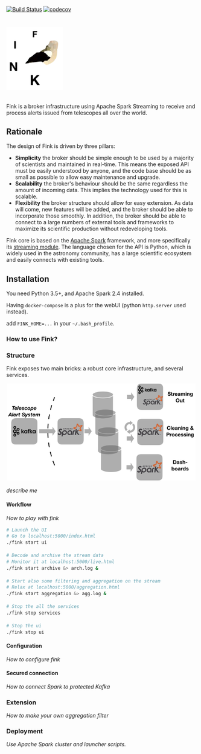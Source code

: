 [![Build Status](https://travis-ci.org/astrolabsoftware/fink-broker.svg?branch=master)](https://travis-ci.org/astrolabsoftware/fink-broker)
[![codecov](https://codecov.io/gh/astrolabsoftware/fink-broker/branch/master/graph/badge.svg)](https://codecov.io/gh/astrolabsoftware/fink-broker)

# <p align="left"><img width="150" src="docs/fink_circle.png"/></p>

Fink is a broker infrastructure using Apache Spark Streaming to receive and process alerts issued from telescopes all over the world.

## Rationale

The design of Fink is driven by three pillars:

* **Simplicity** the broker should be simple enough to be used by a majority of scientists and maintained in real-time. This means the exposed API must be easily understood by anyone, and the code base should be as small as possible to allow easy maintenance and upgrade.
* **Scalability** the broker's behaviour should be the same regardless the amount of incoming data. This implies the technology used for this is scalable.
* **Flexibility** the broker structure should allow for easy extension. As data will come, new features will be added, and the broker should be able to incorporate those smoothly. In addition, the broker should be able to connect to a large numbers of external tools and frameworks to maximize its scientific production without redeveloping tools.

Fink core is based on the [Apache Spark](http://spark.apache.org/) framework, and more specifically its [streaming module](http://spark.apache.org/streaming/). The language chosen for the API is Python, which is widely used in the astronomy community, has a large scientific ecosystem and easily connects with existing tools.

## Installation

You need Python 3.5+, and Apache Spark 2.4 installed.

Having `docker-compose` is a plus for the webUI (python `http.server` used instead).

add `FINK_HOME=...` in your `~/.bash_profile`.

### How to use Fink?

### Structure

Fink exposes two main bricks: a robust core infrastructure, and several services.

<p align="center"><img width="500" src="docs/platform_wo_logo_hor.png"/></p>

*describe me*

#### Workflow

*How to play with fink*

```bash
# Launch the UI
# Go to localhost:5000/index.html
./fink start ui

# Decode and archive the stream data
# Monitor it at localhost:5000/live.html
./fink start archive &> arch.log &

# Start also some filtering and aggregation on the stream
# Relax at localhost:5000/aggregation.html
./fink start aggregation &> agg.log &

# Stop the all the services
./fink stop services

# Stop the ui
./fink stop ui
```

#### Configuration

*How to configure fink*

#### Secured connection

*How to connect Spark to protected Kafka*

### Extension

*How to make your own aggregation filter*

### Deployment

*Use Apache Spark cluster and launcher scripts.*
